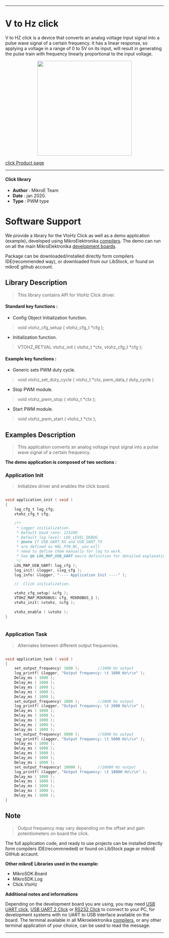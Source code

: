 

---
# V to Hz click

V to HZ click is a device that converts an analog voltage input signal into a pulse wave signal of a certain frequency. It has a linear response, so applying a voltage in a range of 0 to 5V on its input, will result in generating the pulse train with frequency linearly proportional to the input voltage.

<p align="center">
  <img src="https://download.mikroe.com/images/click_for_ide/vtohz_click.png" height=300px>
</p>

[click Product page](https://www.mikroe.com/v-to-hz-click)

---


#### Click library 

- **Author**        : MikroE Team
- **Date**          : jan 2020.
- **Type**          : PWM type


# Software Support

We provide a library for the VtoHz Click 
as well as a demo application (example), developed using MikroElektronika 
[compilers](https://shop.mikroe.com/compilers). 
The demo can run on all the main MikroElektronika [development boards](https://shop.mikroe.com/development-boards).

Package can be downloaded/installed directly form compilers IDE(recommended way), or downloaded from our LibStock, or found on mikroE github account. 

## Library Description

> This library contains API for VtoHz Click driver.

#### Standard key functions :

- Config Object Initialization function.
> void vtohz_cfg_setup ( vtohz_cfg_t *cfg ); 
 
- Initialization function.
> VTOHZ_RETVAL vtohz_init ( vtohz_t *ctx, vtohz_cfg_t *cfg );

#### Example key functions :

- Generic sets PWM duty cycle.
> void vtohz_set_duty_cycle ( vtohz_t *ctx, pwm_data_t duty_cycle )
 
- Stop PWM module.
> void vtohz_pwm_stop ( vtohz_t *ctx );

- Start PWM module.
> void vtohz_pwm_start ( vtohz_t *ctx );

## Examples Description
 
> This application converts an analog voltage input signal into a pulse wave signal of a certain frequency. 

**The demo application is composed of two sections :**

### Application Init 

> Initializes driver and enables the click board. 

```c

void application_init ( void )
{
    log_cfg_t log_cfg;
    vtohz_cfg_t cfg;

    /** 
     * Logger initialization.
     * Default baud rate: 115200
     * Default log level: LOG_LEVEL_DEBUG
     * @note If USB_UART_RX and USB_UART_TX 
     * are defined as HAL_PIN_NC, you will 
     * need to define them manually for log to work. 
     * See @b LOG_MAP_USB_UART macro definition for detailed explanation.
     */
    LOG_MAP_USB_UART( log_cfg );
    log_init( &logger, &log_cfg );
    log_info( &logger, "---- Application Init ----" );

    //  Click initialization.

    vtohz_cfg_setup( &cfg );
    VTOHZ_MAP_MIKROBUS( cfg, MIKROBUS_1 );
    vtohz_init( &vtohz, &cfg );
    
    vtohz_enable ( &vtohz );
}
  
```

### Application Task

> Alternates between different output frequencies.

```c

void application_task ( void )
{
    set_output_frequency( 1000 );        //1000 Hz output
    log_printf( &logger, "Output frequency: \t 1000 Hz\r\n" );
    Delay_ms ( 1000 );
    Delay_ms ( 1000 );
    Delay_ms ( 1000 );
    Delay_ms ( 1000 );
    Delay_ms ( 1000 );
    set_output_frequency( 2000 );        //2000 Hz output
    log_printf( &logger, "Output frequency: \t 2000 Hz\r\n" );
    Delay_ms ( 1000 );
    Delay_ms ( 1000 );
    Delay_ms ( 1000 );
    Delay_ms ( 1000 );
    Delay_ms ( 1000 );
    set_output_frequency( 5000 );        //5000 Hz output
    log_printf( &logger, "Output frequency: \t 5000 Hz\r\n" );
    Delay_ms ( 1000 );
    Delay_ms ( 1000 );
    Delay_ms ( 1000 );
    Delay_ms ( 1000 );
    Delay_ms ( 1000 );
    set_output_frequency( 10000 );       //10000 Hz output
    log_printf( &logger, "Output frequency: \t 10000 Hz\r\n" );
    Delay_ms ( 1000 );
    Delay_ms ( 1000 );
    Delay_ms ( 1000 );
    Delay_ms ( 1000 );
    Delay_ms ( 1000 );
}  

```

## Note

> Output frequency may vary depending on the offset and gain potentiometers on board the click.

The full application code, and ready to use projects can be  installed directly form compilers IDE(recommneded) or found on LibStock page or mikroE GitHub accaunt.

**Other mikroE Libraries used in the example:** 

- MikroSDK.Board
- MikroSDK.Log
- Click.VtoHz

**Additional notes and informations**

Depending on the development board you are using, you may need 
[USB UART click](https://shop.mikroe.com/usb-uart-click), 
[USB UART 2 Click](https://shop.mikroe.com/usb-uart-2-click) or 
[RS232 Click](https://shop.mikroe.com/rs232-click) to connect to your PC, for 
development systems with no UART to USB interface available on the board. The 
terminal available in all Mikroelektronika 
[compilers](https://shop.mikroe.com/compilers), or any other terminal application 
of your choice, can be used to read the message.



---
